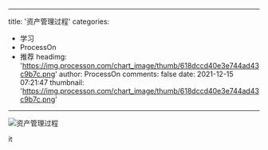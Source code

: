 
---
title: '资产管理过程'
categories: 
 - 学习
 - ProcessOn
 - 推荐
headimg: 'https://img.processon.com/chart_image/thumb/618dccd40e3e744ad43c9b7c.png'
author: ProcessOn
comments: false
date: 2021-12-15 07:21:47
thumbnail: 'https://img.processon.com/chart_image/thumb/618dccd40e3e744ad43c9b7c.png'
---

<div>   
<img class="thumb" alt="资产管理过程" src="https://img.processon.com/chart_image/thumb/618dccd40e3e744ad43c9b7c.png" referrerpolicy="no-referrer">
<p>it</p>  
</div>
            